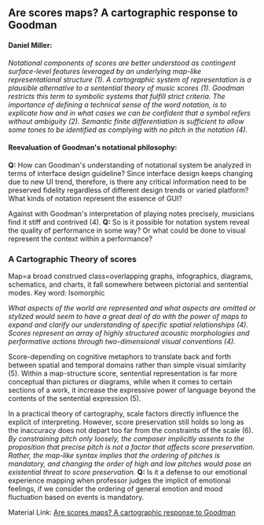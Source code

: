 ## Are scores maps? A cartographic response to Goodman

#### Daniel Miller:

*Notational components of scores are better understood as contingent surface-level features leveraged by an underlying map-like representational structure (1).* *A cartographic system of representation is a plausible alternative to a sentential theory of music scores (1).* *Goodman restricts this term to symbolic systems that fulfill strict criteria. The importance of defining a technical sense of the word notation, is to explicate how and in what cases we can be confident that a symbol refers without ambiguity (2).* *Semantic finite differentiation is sufficient to allow some tones to be identified as complying with no pitch in the notation (4).*

#### Reevaluation of Goodman's notational philosophy:

**Q:** How can Goodman's understanding of notational system be analyzed in terms of interface design guideline? Since interface design keeps changing due to new UI trend, therefore, is there any critical information need to be preserved fidelity regardless of different design trends or varied platform? What kinds of notation represent the essence of GUI?

Against with Goodman's interpretation of playing notes precisely, musicians find it stiff and contrived (4). **Q:** So is it possible for notation system reveal the quality of performance in some way? Or what could be done to visual represent the context within a performance?


### A Cartographic Theory of scores

Map=a broad construed class=overlapping graphs, infographics, diagrams, schematics, and charts, it fall somewhere between pictorial and sentential modes. Key word: Isomorphic

*What aspects of the world are represented and what aspects are omitted or stylized would seem to have a great deal of do with the power of maps to expand and clarify our understanding of specific spatial relationships (4).* *Scores represent an array of highly structured acoustic morphologies and performative actions through two-dimensional visual conventions (4).*

Score-depending on cognitive metaphors to translate back and forth between spatial and temporal domains rather than simple visual similarity (5). Within a map-structure score, sentential representation is far more conceptual than pictures or diagrams, while when it comes to certain sections of a work, it increase the expressive power of language beyond the contents of the sentential expression (5).

In a practical theory of cartography, scale factors directly influence the explicit of interpreting. However, score preservation still holds so long as the inaccuracy does not depart too far from the constraints of the scale (6). *By constraining pitch only loosely, the composer implicitly assents to the proposition that precise pitch is not a factor that affects score preservation. Rather, the map-like syntax implies that the ordering of pitches is mandatory, and changing the order of high and low pitches would pose an existential threat to score preservation.* **Q:** Is it a defense to our emotional experience mapping when professor judges the implicit of emotional feelings, if we consider the ordering of general emotion and mood fluctuation based on events is mandatory.

Material Link: [Are scores maps? A cartographic response to Goodman](https://1drv.ms/b/s!Ak55tr-1XMS7pgDuSDLhqk8uYXs1)
